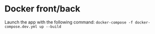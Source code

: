 # Docker front/back

Launch the app with the following command: `docker-compose -f docker-compose.dev.yml up --build`
